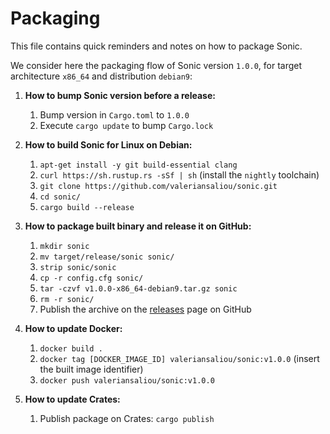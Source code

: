 Packaging
=========

This file contains quick reminders and notes on how to package Sonic.

We consider here the packaging flow of Sonic version `1.0.0`, for target architecture `x86_64` and distribution `debian9`:

1. **How to bump Sonic version before a release:**
    1. Bump version in `Cargo.toml` to `1.0.0`
    2. Execute `cargo update` to bump `Cargo.lock`

2. **How to build Sonic for Linux on Debian:**
    1. `apt-get install -y git build-essential clang`
    2. `curl https://sh.rustup.rs -sSf | sh` (install the `nightly` toolchain)
    3. `git clone https://github.com/valeriansaliou/sonic.git`
    4. `cd sonic/`
    5. `cargo build --release`

3. **How to package built binary and release it on GitHub:**
    1. `mkdir sonic`
    2. `mv target/release/sonic sonic/`
    3. `strip sonic/sonic`
    4. `cp -r config.cfg sonic/`
    5. `tar -czvf v1.0.0-x86_64-debian9.tar.gz sonic`
    6. `rm -r sonic/`
    7. Publish the archive on the [releases](https://github.com/valeriansaliou/sonic/releases) page on GitHub

4. **How to update Docker:**
    1. `docker build .`
    2. `docker tag [DOCKER_IMAGE_ID] valeriansaliou/sonic:v1.0.0` (insert the built image identifier)
    3. `docker push valeriansaliou/sonic:v1.0.0`

5. **How to update Crates:**
    1. Publish package on Crates: `cargo publish`
